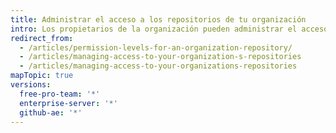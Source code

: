 ```yaml
---
title: Administrar el acceso a los repositorios de tu organización
intro: Los propietarios de la organización pueden administrar el acceso individual y de equipo a los repositorios de una organización. Los mantenedores del equipo también pueden administrar el acceso a un repositorio de equipo.
redirect_from:
  - /articles/permission-levels-for-an-organization-repository/
  - /articles/managing-access-to-your-organization-s-repositories
  - /articles/managing-access-to-your-organizations-repositories
mapTopic: true
versions:
  free-pro-team: '*'
  enterprise-server: '*'
  github-ae: '*'
---
```


